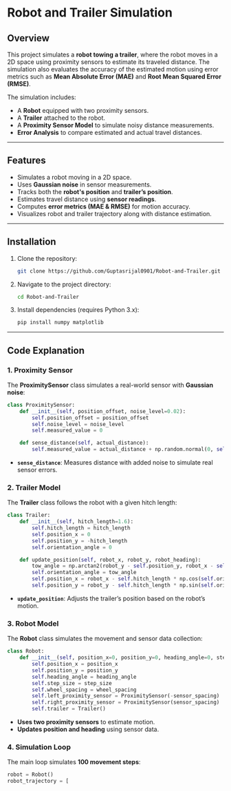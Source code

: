 # Robot and Trailer Simulation

## Overview
This project simulates a **robot towing a trailer**, where the robot moves in a 2D space using proximity sensors to estimate its traveled distance. The simulation also evaluates the accuracy of the estimated motion using error metrics such as **Mean Absolute Error (MAE)** and **Root Mean Squared Error (RMSE)**.

The simulation includes:
- A **Robot** equipped with two proximity sensors.
- A **Trailer** attached to the robot.
- A **Proximity Sensor Model** to simulate noisy distance measurements.
- **Error Analysis** to compare estimated and actual travel distances.

---

## Features
- Simulates a robot moving in a 2D space.
- Uses **Gaussian noise** in sensor measurements.
- Tracks both the **robot's position** and **trailer’s position**.
- Estimates travel distance using **sensor readings**.
- Computes **error metrics (MAE & RMSE)** for motion accuracy.
- Visualizes robot and trailer trajectory along with distance estimation.

---

## Installation

1. Clone the repository:
   ```bash
   git clone https://github.com/Guptasrijal0901/Robot-and-Trailer.git
   ```
2. Navigate to the project directory:
   ```bash
   cd Robot-and-Trailer
   ```
3. Install dependencies (requires Python 3.x):
   ```bash
   pip install numpy matplotlib
   ```

---

## Code Explanation

### 1. **Proximity Sensor**
The **ProximitySensor** class simulates a real-world sensor with **Gaussian noise**:
```python
class ProximitySensor:
    def __init__(self, position_offset, noise_level=0.02):
        self.position_offset = position_offset
        self.noise_level = noise_level
        self.measured_value = 0

    def sense_distance(self, actual_distance):
        self.measured_value = actual_distance + np.random.normal(0, self.noise_level)
```
- **`sense_distance`**: Measures distance with added noise to simulate real sensor errors.

### 2. **Trailer Model**
The **Trailer** class follows the robot with a given hitch length:
```python
class Trailer:
    def __init__(self, hitch_length=1.6):
        self.hitch_length = hitch_length
        self.position_x = 0
        self.position_y = -hitch_length
        self.orientation_angle = 0

    def update_position(self, robot_x, robot_y, robot_heading):
        tow_angle = np.arctan2(robot_y - self.position_y, robot_x - self.position_x)
        self.orientation_angle = tow_angle
        self.position_x = robot_x - self.hitch_length * np.cos(self.orientation_angle)
        self.position_y = robot_y - self.hitch_length * np.sin(self.orientation_angle)
```
- **`update_position`**: Adjusts the trailer’s position based on the robot’s motion.

### 3. **Robot Model**
The **Robot** class simulates the movement and sensor data collection:
```python
class Robot:
    def __init__(self, position_x=0, position_y=0, heading_angle=0, step_size=1.0, sensor_spacing=0.6, wheel_spacing=1.2):
        self.position_x = position_x
        self.position_y = position_y
        self.heading_angle = heading_angle
        self.step_size = step_size
        self.wheel_spacing = wheel_spacing
        self.left_proximity_sensor = ProximitySensor(-sensor_spacing)
        self.right_proximity_sensor = ProximitySensor(sensor_spacing)
        self.trailer = Trailer()
```
- **Uses two proximity sensors** to estimate motion.
- **Updates position and heading** using sensor data.

### 4. **Simulation Loop**
The main loop simulates **100 movement steps**:
```python
robot = Robot()
robot_trajectory = [
